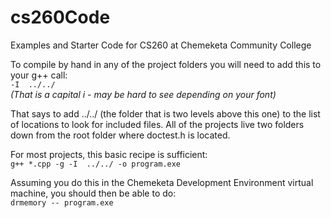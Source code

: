 # cs260Code

Examples and Starter Code for CS260 at Chemeketa Community College

To compile by hand in any of the project folders you will need to add
this to your g++ call:  
`-I  ../../`   
*(That is a capital i - may be hard to see depending on your font)*

That says to add ../../ (the folder that is two levels above this one)
to the list of locations to look for included files. All of the projects
live two folders down from the root folder where doctest.h is located.

For most projects, this basic recipe is sufficient:  
`g++ *.cpp -g -I  ../../ -o program.exe`

Assuming you do this in the Chemeketa Development Environment virtual machine,
you should then be able to do:  
`drmemory -- program.exe`
